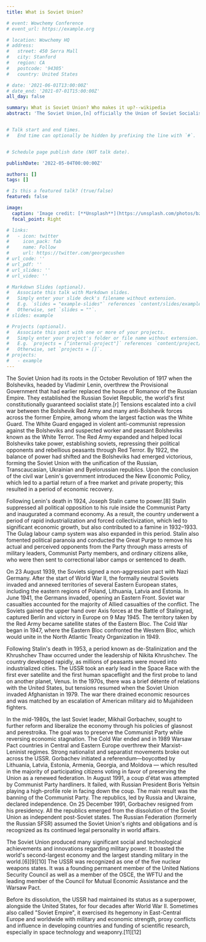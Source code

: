 ```yaml
---
title: What is Soviet Union?

# event: Wowchemy Conference
# event_url: https://example.org

# location: Wowchemy HQ
# address:
#   street: 450 Serra Mall
#   city: Stanford
#   region: CA
#   postcode: '94305'
#   country: United States

# date: '2021-06-01T13:00:00Z'
# date_end: '2021-07-01T15:00:00Z'
all_day: false

summary: What is Soviet Union? Who makes it up?--wikipedia
abstract: 'The Soviet Union,[n] officially the Union of Soviet Socialist Republics[o] (USSR),[p] was a Communist state that spanned much of Eurasia from 1922 to 1991. It was nominally a federal union of fifteen national republics;[q] in practice its government and economy were highly centralized until its final years. The country was a one-party state governed by the Communist Party of the Soviet Union, with Moscow as its capital within its largest and most populous republic, the Russian SFSR. Other major cities were Leningrad (Russian SFSR), Kiev (Ukrainian SSR), Minsk (Byelorussian SSR), Tashkent (Uzbek SSR), Alma-Ata (Kazakh SSR) and Novosibirsk (Russian SFSR). It was the largest country in the world, covering over 22,402,200 square kilometres (8,649,500 sq mi), and spanning eleven time zones.'


# Talk start and end times.
#   End time can optionally be hidden by prefixing the line with `#`.


# Schedule page publish date (NOT talk date).

publishDate: '2022-05-04T00:00:00Z'

authors: []
tags: []

# Is this a featured talk? (true/false)
featured: false

image:
  caption: 'Image credit: [**Unsplash**](https://unsplash.com/photos/bzdhc5b3Bxs)'
  focal_point: Right

# links:
#   - icon: twitter
#     icon_pack: fab
#     name: Follow
#     url: https://twitter.com/georgecushen
# url_code: ''
# url_pdf: ''
# url_slides: ''
# url_video: ''

# Markdown Slides (optional).
#   Associate this talk with Markdown slides.
#   Simply enter your slide deck's filename without extension.
#   E.g. `slides = "example-slides"` references `content/slides/example-slides.md`.
#   Otherwise, set `slides = ""`.
# slides: example

# Projects (optional).
#   Associate this post with one or more of your projects.
#   Simply enter your project's folder or file name without extension.
#   E.g. `projects = ["internal-project"]` references `content/project/deep-learning/index.md`.
#   Otherwise, set `projects = []`.
# projects:
#   - example
---
```

The Soviet Union had its roots in the October Revolution of 1917 when the Bolsheviks, headed by Vladimir Lenin, overthrew the Provisional Government that had earlier replaced the house of Romanov of the Russian Empire. They established the Russian Soviet Republic, the world's first constitutionally guaranteed socialist state.[r] Tensions escalated into a civil war between the Bolshevik Red Army and many anti-Bolshevik forces across the former Empire, among whom the largest faction was the White Guard. The White Guard engaged in violent anti-communist repression against the Bolsheviks and suspected worker and peasant Bolsheviks known as the White Terror. The Red Army expanded and helped local Bolsheviks take power, establishing soviets, repressing their political opponents and rebellious peasants through Red Terror. By 1922, the balance of power had shifted and the Bolsheviks had emerged victorious, forming the Soviet Union with the unification of the Russian, Transcaucasian, Ukrainian and Byelorussian republics. Upon the conclusion of the civil war Lenin's government introduced the New Economic Policy, which led to a partial return of a free market and private property; this resulted in a period of economic recovery.

Following Lenin's death in 1924, Joseph Stalin came to power.[8] Stalin suppressed all political opposition to his rule inside the Communist Party and inaugurated a command economy. As a result, the country underwent a period of rapid industrialization and forced collectivization, which led to significant economic growth, but also contributed to a famine in 1932–1933. The Gulag labour camp system was also expanded in this period. Stalin also fomented political paranoia and conducted the Great Purge to remove his actual and perceived opponents from the Party through mass arrests of military leaders, Communist Party members, and ordinary citizens alike, who were then sent to correctional labor camps or sentenced to death.

On 23 August 1939, the Soviets signed a non-aggression pact with Nazi Germany. After the start of World War II, the formally neutral Soviets invaded and annexed territories of several Eastern European states, including the eastern regions of Poland, Lithuania, Latvia and Estonia. In June 1941, the Germans invaded, opening an Eastern Front. Soviet war casualties accounted for the majority of Allied casualties of the conflict. The Soviets gained the upper hand over Axis forces at the Battle of Stalingrad, captured Berlin and victory in Europe on 9 May 1945. The territory taken by the Red Army became satellite states of the Eastern Bloc. The Cold War began in 1947, where the Eastern Bloc confronted the Western Bloc, which would unite in the North Atlantic Treaty Organization in 1949.

Following Stalin's death in 1953, a period known as de-Stalinization and the Khrushchev Thaw occurred under the leadership of Nikita Khrushchev. The country developed rapidly, as millions of peasants were moved into industrialized cities. The USSR took an early lead in the Space Race with the first ever satellite and the first human spaceflight and the first probe to land on another planet, Venus. In the 1970s, there was a brief détente of relations with the United States, but tensions resumed when the Soviet Union invaded Afghanistan in 1979. The war there drained economic resources and was matched by an escalation of American military aid to Mujahideen fighters.

In the mid-1980s, the last Soviet leader, Mikhail Gorbachev, sought to further reform and liberalize the economy through his policies of glasnost and perestroika. The goal was to preserve the Communist Party while reversing economic stagnation. The Cold War ended and in 1989 Warsaw Pact countries in Central and Eastern Europe overthrew their Marxist-Leninist regimes. Strong nationalist and separatist movements broke out across the USSR. Gorbachev initiated a referendum—boycotted by Lithuania, Latvia, Estonia, Armenia, Georgia, and Moldova — which resulted in the majority of participating citizens voting in favor of preserving the Union as a renewed federation. In August 1991, a coup d'état was attempted by Communist Party hardliners. It failed, with Russian President Boris Yeltsin playing a high-profile role in facing down the coup. The main result was the banning of the Communist Party. The republics, led by Russia and Ukraine, declared independence. On 25 December 1991, Gorbachev resigned from his presidency. All the republics emerged from the dissolution of the Soviet Union as independent post-Soviet states. The Russian Federation (formerly the Russian SFSR) assumed the Soviet Union's rights and obligations and is recognized as its continued legal personality in world affairs.

The Soviet Union produced many significant social and technological achievements and innovations regarding military power. It boasted the world's second-largest economy and the largest standing military in the world.[6][9][10] The USSR was recognized as one of the five nuclear weapons states. It was a founding permanent member of the United Nations Security Council as well as a member of the OSCE, the WFTU and the leading member of the Council for Mutual Economic Assistance and the Warsaw Pact.

Before its dissolution, the USSR had maintained its status as a superpower, alongside the United States, for four decades after World War II. Sometimes also called "Soviet Empire", it exercised its hegemony in East-Central Europe and worldwide with military and economic strength, proxy conflicts and influence in developing countries and funding of scientific research, especially in space technology and weaponry.[11][12]
<!-- {{% callout note %}}
Click on the **Slides** button above to view the built-in slides feature.
{{% /callout %}}

Slides can be added in a few ways:

- **Create** slides using Wowchemy's [_Slides_](https://wowchemy.com/docs/managing-content/#create-slides) feature and link using `slides` parameter in the front matter of the talk file
- **Upload** an existing slide deck to `static/` and link using `url_slides` parameter in the front matter of the talk file
- **Embed** your slides (e.g. Google Slides) or presentation video on this page using [shortcodes](https://wowchemy.com/docs/writing-markdown-latex/).

Further event details, including [page elements](https://wowchemy.com/docs/writing-markdown-latex/) such as image galleries, can be added to the body of this page. -->
